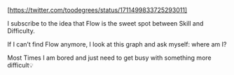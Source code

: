 [https://twitter.com/toodegrees/status/1711499833725293011]  

I subscribe to the idea that Flow is the sweet spot between Skill and Difficulty.

If I can’t find Flow anymore, I look at this graph and ask myself: where am I?

Most Times I am bored and just need to get busy with something more difficult💡
